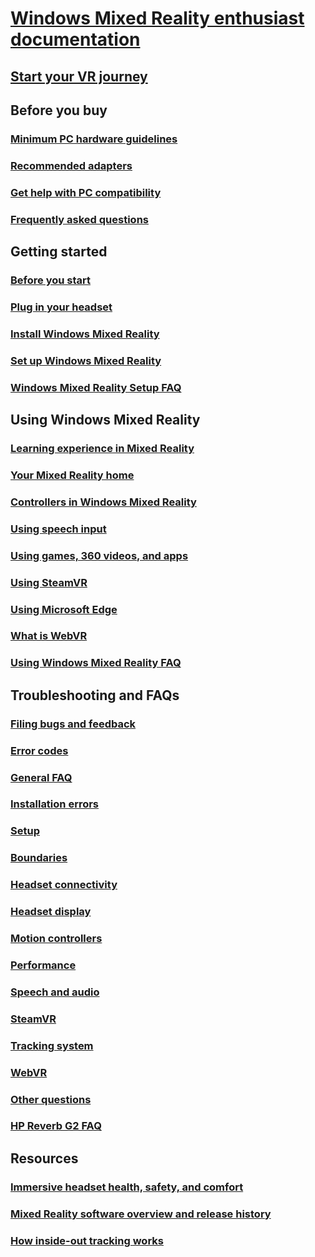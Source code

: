 # [Windows Mixed Reality enthusiast documentation](index.yml)
## [Start your VR journey](vr-journey.md)

## Before you buy
<!-- ### [What is Windows Mixed Reality?](windows-mixed-reality.md) -->
### [Minimum PC hardware guidelines](windows-mixed-reality-minimum-pc-hardware-compatibility-guidelines.md)
### [Recommended adapters](recommended-adapters-for-windows-mixed-reality-capable-pcs.md)
### [Get help with PC compatibility](get-help-with-pc-compatibility.md)
### [Frequently asked questions](before-you-buy-faqs.md)

## Getting started
### [Before you start](before-you-start.md)
### [Plug in your headset](plug-in-your-headset.md)
### [Install Windows Mixed Reality](install-windows-mixed-reality.md)
### [Set up Windows Mixed Reality](set-up-windows-mixed-reality.md)
### [Windows Mixed Reality Setup FAQ](wmr-setup-faq.md)

## Using Windows Mixed Reality
### [Learning experience in Mixed Reality](learn-mixed-reality.md)
### [Your Mixed Reality home](your-mixed-reality-home.md)
### [Controllers in Windows Mixed Reality](controllers-in-wmr.md)
### [Using speech input](using-speech-in-wmr.md)
### [Using games, 360 videos, and apps](using-games-and-apps-in-windows-mixed-reality.md)
### [Using SteamVR](using-steamvr-with-windows-mixed-reality.md)
### [Using Microsoft Edge](using-microsoft-edge.md)
### [What is WebVR](webvr.md)
### [Using Windows Mixed Reality FAQ](using-wmr-faq.md)

## Troubleshooting and FAQs
### [Filing bugs and feedback](filing-feedback.md)
### [Error codes](error-codes.md)
### [General FAQ](troubleshooting-windows-mixed-reality.md)
### [Installation errors](installation_errors.md)
### [Setup](set-up-questions.md)
### [Boundaries](boundary-questions.md)
### [Headset connectivity](headset-connectivity.md)
### [Headset display](headset-display.md)
### [Motion controllers](motion-controller-problems.md)
### [Performance](performance-questions.md)
### [Speech and audio](speech-and-audio.md)
### [SteamVR](steamvr-questions.md)
### [Tracking system](tracking.md)
### [WebVR](webvr-questions.md)
### [Other questions](other-questions.md)
### [HP Reverb G2 FAQ](reverbG2-faq.md)

## Resources
### [Immersive headset health, safety, and comfort](wmr-health-safety-comfort.md)
### [Mixed Reality software overview and release history](mixed-reality-software.md)
### [How inside-out tracking works](tracking-system.md)
